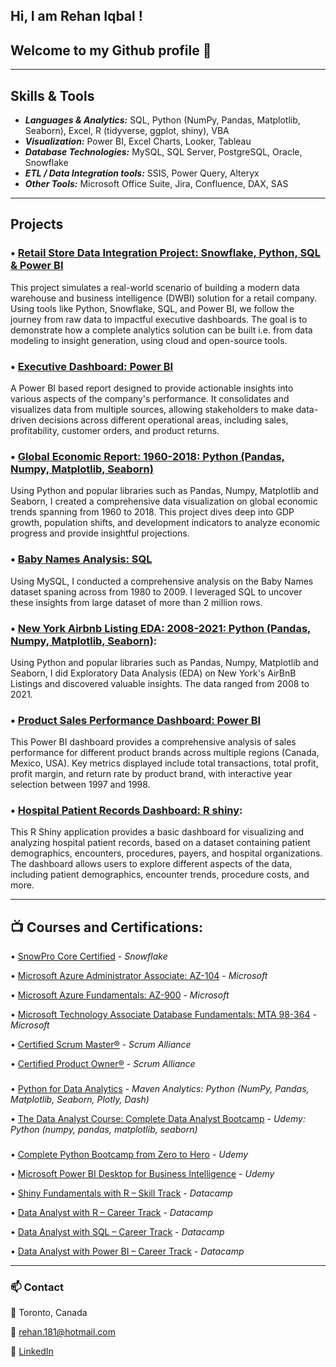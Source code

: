 ## Hi, I am Rehan Iqbal ! 

## Welcome to my Github profile 👋

---

## Skills & Tools
- ***Languages & Analytics:*** SQL, Python (NumPy, Pandas, Matplotlib, Seaborn), Excel, R (tidyverse, ggplot, shiny), VBA
- ***Visualization:***  Power BI, Excel Charts, Looker, Tableau
- ***Database Technologies:***   MySQL, SQL Server, PostgreSQL, Oracle, Snowflake
- ***ETL / Data Integration tools:*** SSIS, Power Query, Alteryx
- ***Other Tools:*** Microsoft Office Suite, Jira, Confluence, DAX, SAS

---
## Projects

### • [Retail Store Data Integration Project: Snowflake, Python, SQL & Power BI](https://github.com/Rehaniqbal19/RetailStore_Dashboard/)
This project simulates a real-world scenario of building a modern data warehouse and business intelligence (DWBI) solution for a retail company. Using tools like Python, Snowflake, SQL, and Power BI, we follow the journey from raw data to impactful executive dashboards. The goal is to demonstrate how a complete analytics solution can be built i.e. from data modeling to insight generation, using cloud and open-source tools.

### • [Executive Dashboard: Power BI](https://github.com/Rehaniqbal19/Executive-Detailed-Report/tree/main) 
A Power BI based report designed to provide actionable insights into various aspects of the company's performance. It consolidates and visualizes data from multiple sources, allowing stakeholders to make data-driven decisions across different operational areas, including sales, profitability, customer orders, and product returns.

### • [Global Economic Report: 1960-2018: Python (Pandas, Numpy, Matplotlib, Seaborn)](https://github.com/Rehaniqbal19/EconomicReport/)
Using Python and popular libraries such as Pandas, Numpy, Matplotlib and Seaborn, I created a comprehensive data visualization on global economic trends spanning from 1960 to 2018. This project dives deep into GDP growth, population shifts, and development indicators to analyze economic progress and provide insightful projections.

### • [Baby Names Analysis: SQL](https://github.com/Rehaniqbal19/BabyName_SQL)
Using MySQL, I conducted a comprehensive analysis on the Baby Names dataset spaning across from 1980 to 2009. I leveraged SQL to uncover these insights from large dataset of more than 2 million rows.

### • [New York Airbnb Listing EDA: 2008-2021: Python (Pandas, Numpy, Matplotlib, Seaborn)](https://github.com/Rehaniqbal19/NewYork-Airbnb-Listing): 
Using Python and popular libraries such as Pandas, Numpy, Matplotlib and Seaborn, I did Exploratory Data Analysis (EDA) on New York's AirBnB Listings and discovered valuable insights. The data ranged from 2008 to 2021.


### • [Product Sales Performance Dashboard: Power BI](https://github.com/Rehaniqbal19/Product-Market-Analysis/blob/main/README.md) 
This Power BI dashboard provides a comprehensive analysis of sales performance for different product brands across multiple regions (Canada, Mexico, USA). Key metrics displayed include total transactions, total profit, profit margin, and return rate by product brand, with interactive year selection between 1997 and 1998.



### • [Hospital Patient Records Dashboard: R shiny](https://github.com/Rehaniqbal19/Hospital-Patient-Dashboard/blob/main/README.md): 
This R Shiny application provides a basic dashboard for visualizing and analyzing hospital patient records, based on a dataset containing patient demographics, encounters, procedures, payers, and hospital organizations. The dashboard allows users to explore different aspects of the data, including patient demographics, encounter trends, procedure costs, and more.


---

## 📺 Courses and Certifications:

• [SnowPro Core Certified](https://achieve.snowflake.com/2dea88d4-b059-45e0-a56b-1258cf37a86b#acc.nhRxJ0qv) - *Snowflake*

• [Microsoft Azure Administrator Associate: AZ-104](https://learn.microsoft.com/en-us/users/rehaniqbal-8477/credentials/certification/azure-administrator) - *Microsoft*

• [Microsoft Azure Fundamentals: AZ-900](https://learn.microsoft.com/en-us/users/rehaniqbal-8477/credentials/fc859fb86644273f?ref=https%3A%2F%2Fwww.linkedin.com%2F) - *Microsoft*

• [Microsoft Technology Associate Database Fundamentals: MTA 98-364](https://www.credly.com/badges/ff540ba4-d580-47e5-b770-5242ccd79bdd/linked_in_profile) - *Microsoft*

• [Certified Scrum Master®](https://bcert.me/bc/html/show-badge.html?b=qlojbvml) - *Scrum Alliance*

• [Certified Product Owner®](https://bcert.me/bc/html/show-badge.html?b=cruevcah) - *Scrum Alliance*

###
• [Python for Data Analytics](https://certificates.mavenanalytics.io/3a59f47b-c23b-48a9-b054-0658b88711a2#acc.zCIuA4Sh) - *Maven Analytics: Python (NumPy, Pandas, Matplotlib, Seaborn, Plotly, Dash)*

• [The Data Analyst Course: Complete Data Analyst Bootcamp](https://www.udemy.com/certificate/UC-74d1ef8d-0fa2-40ae-8c63-e4ace571e9e1/) - *Udemy: Python (numpy, pandas, matplotlib, seaborn)*

###
• [Complete Python Bootcamp from Zero to Hero](https://www.udemy.com/certificate/UC-84afd0be-d9b2-466a-b121-7d52b75be547/) - *Udemy*

• [Microsoft Power BI Desktop for Business Intelligence](https://www.udemy.com/certificate/UC-72240b8d-be3e-453e-a5df-7c46e2761377/) - *Udemy*

• [Shiny Fundamentals with R – Skill Track](https://www.datacamp.com/completed/statement-of-accomplishment/track/bf0f327492bb1dcc2f27f34689aa274841044794) - *Datacamp*

• [Data Analyst with R – Career Track](https://www.datacamp.com/completed/statement-of-accomplishment/track/90f80672befdfe9e741fc65c3342a4e9a9cc2967) - *Datacamp*

• [Data Analyst with SQL – Career Track](https://www.datacamp.com/completed/statement-of-accomplishment/track/8be7768f8612799814bd76c2109fda4bfc1a0f5e) - *Datacamp*

• [Data Analyst with Power BI – Career Track](https://www.datacamp.com/completed/statement-of-accomplishment/track/c4046a13a1c3c3c73b5daf5d7c2fbc3c92c9cc6e) - *Datacamp*

---

### 📫 Contact

📍 Toronto, Canada

📧 rehan.181@hotmail.com

🔗 [LinkedIn](https://linkedin.com/in/-rehaniqbal)

<!--
**Rehaniqbal19/Rehaniqbal19** is a ✨ _special_ ✨ repository because its `README.md` (this file) appears on your GitHub profile.

Here are some ideas to get you started:

- 🔭 I’m currently working on ...
- 🌱 I’m currently learning ...
- 👯 I’m looking to collaborate on ...
- 🤔 I’m looking for help with ...
- 💬 Ask me about ...
- 📫 How to reach me: ...
- 😄 Pronouns: ...
- ⚡ Fun fact: ...
-->
